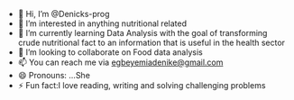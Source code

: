 - 👋 Hi, I’m @Denicks-prog
- 👀 I’m interested in anything nutritional related
- 🌱 I’m currently learning Data Analysis with the goal of transforming crude nutritional fact to an information that is useful in the health sector
- 💞️ I’m looking to collaborate on Food data analysis
- 📫 You can reach me via egbeyemiadenike@gmail.com 
- 😄 Pronouns: ...She
- ⚡ Fun fact:I love reading, writing and solving challenging problems

<!---
Denicks-prog/Denicks-prog is a ✨ special ✨ repository because its `README.md` (this file) appears on your GitHub profile.
You can click the Preview link to take a look at your changes.
--->
